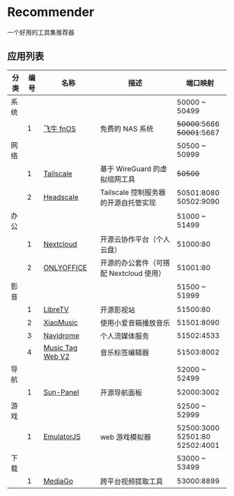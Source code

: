 # Recommender

一个好用的工具集推荐器

## 应用列表

| 分类 | 编号 | 名称                                                          | 描述                        | 端口映射                                            |
|----|----|-------------------------------------------------------------|---------------------------|-------------------------------------------------|
| 系统 |    |                                                             |                           | 50000 ~ 50499                                   |
|    | 1  | [飞牛 fnOS](https://www.fnnas.com/)                           | 免费的 NAS 系统                | <del>50000</del>:5666<br/><del>50001</del>:5667 |
| 网络 |    |                                                             |                           | 50500 ~ 50999                                   |
|    | 1  | [Tailscale](https://tailscale.com/)                         | 基于 WireGuard 的虚拟组网工具      | <del>50500</del>                                |
|    | 2  | [Headscale](https://github.com/juanfont/headscale)          | Tailscale 控制服务器的开源自托管实现   | 50501:8080<br/>50502:9090                       |
| 办公 |    |                                                             |                           | 51000 ~ 51499                                   |
|    | 1  | [Nextcloud](https://nextcloud.com/)                         | 开源云协作平台（个人云盘）             | 51000:80                                        |
|    | 2  | [ONLYOFFICE](https://www.onlyoffice.com/)                   | 开源的办公套件（可搭配 Nextcloud 使用） | 51001:80                                        |
| 影音 |    |                                                             |                           | 51500 ~ 51999                                   |
|    | 1  | [LibreTV](https://github.com/LibreSpark/LibreTV)            | 开源影视站                     | 51500:80                                        |
|    | 2  | [XiaoMusic](https://github.com/hanxi/xiaomusic)             | 使用小爱音箱播放音乐                | 51501:8090                                      |
|    | 3  | [Navidrome](https://github.com/navidrome/navidrome)         | 个人流媒体服务                   | 51502:4533                                      |
|    | 4  | [Music Tag Web V2](https://github.com/xhongc/music-tag-web) | 音乐标签编辑器                   | 51503:8002                                      |
| 导航 |    |                                                             |                           | 52000 ~ 52499                                   |
|    | 1  | [Sun-Panel](https://github.com/hslr-s/sun-panel)            | 开源导航面板                    | 52000:3002                                      |
| 游戏 |    |                                                             |                           | 52500 ~ 52999                                   |
|    | 1  | [EmulatorJS](https://github.com/EmulatorJS/EmulatorJS)      | web 游戏模拟器                 | 52500:3000<br/>52501:80<br/>52502:4001          |
| 下载 |    |                                                             |                           | 53000 ~ 53499                                   |
|    | 1  | [MediaGo](https://github.com/caorushizi/mediago)            | 跨平台视频提取工具                 | 53000:8899                                      |